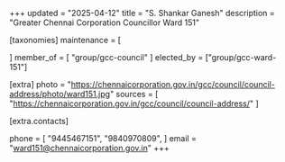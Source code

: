 +++
updated = "2025-04-12"
title = "S. Shankar Ganesh"
description = "Greater Chennai Corporation Councillor Ward 151"

[taxonomies]
maintenance = [

]
member_of = [
    "group/gcc-council"
]
elected_by = ["group/gcc-ward-151"]

[extra]
photo = "https://chennaicorporation.gov.in/gcc/council/council-address/photo/ward151.jpg"
sources = [
    "https://chennaicorporation.gov.in/gcc/council/council-address/"
]

[extra.contacts]

phone = [
    "9445467151",
    "9840970809",
    ]
email = "ward151@chennaicorporation.gov.in"
+++